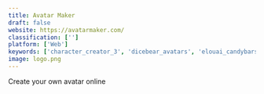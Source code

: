 ```yaml
---
title: Avatar Maker
draft: false 
website: https://avatarmaker.com/
classification: ['']
platform: ['Web']
keywords: ['character_creator_3', 'dicebear_avatars', 'elouai_candybars', 'family_guy_yourself', 'friendly_faces', 'gravatar', 'heromachine', 'pickaface.net', 'pony_creator', 'pony_creator_by_pony_lumen', 'powerpuff_yourself', 'robohash', 'sp-studio', 'shareaholic', 'south_park_avatar_creator', 'the_character_creator', 'titan_icon', 'webavatar.me', 'face.co']
image: logo.png
---
```

Create your own avatar online